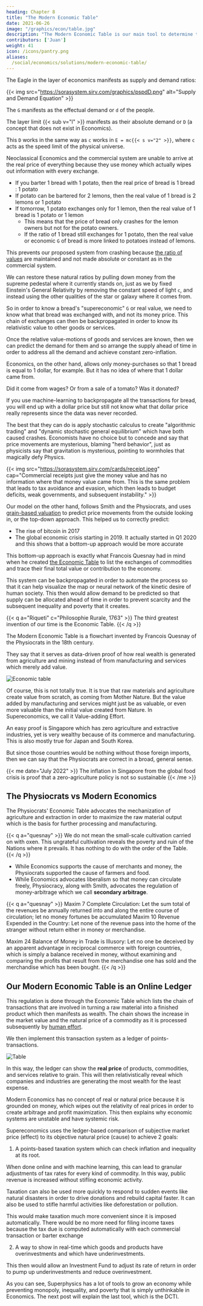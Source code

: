 ```yaml
---
heading: Chapter 8
title: "The Modern Economic Table"
date: 2021-06-26
image: "/graphics/econ/table.jpg"
description: "The Modern Economic Table is our main tool to determine the real price of things"
contributors: ['Juan']
weight: 41
icon: /icons/pantry.png
aliases:
  /social/economics/solutions/modern-economic-table/
---
```




The Eagle in the layer of economics manifests as supply and demand ratios:

{{< img src="https://sorasystem.sirv.com/graphics/pspdD.png" alt="Supply and Demand Equation" >}}


The `G` manifests as the effectual demand or `d` of the people.

The layer limit {{< sub v="l" >}} manifests as their absolute demand or `D` (a concept that does not exist in Economics).

This `D` works in the same way as `c` works in `E = mc{{< s v="2" >}}`, where `c` acts as the speed limit of the physical universe.


Neoclassical Economics and the commercial system are unable to arrive at the real price of everything because they use money which actually wipes out information with every exchange.

- If you barter 1 bread with 1 potato, then the real price of bread is 1 bread : 1 potato
- If potato can be bartered for 2 lemons, then the real value of 1 bread is 2 lemons or 1 potato
- If tomorrow, 1 potato exchanges only for 1 lemon, then the real value of 1 bread is 1 potato or 1 lemon
  - This means that the price of bread only crashes for the lemon owners but not for the potato owners. 
  - If the ratio of 1 bread still exchanges for 1 potato, then the real value or economic `G` of bread is more linked to potatoes instead of lemons. 

This prevents our proposed system from crashing because [the ratio of values](/social/economics/principles/intro/chapter-04/) are maintained and not made absolute or constant as in the commercial system. 

We can restore these natural ratios by pulling down money from the supreme pedestal where it currently stands on, just as we by fixed Einstein's General Relativity by removing the constant speed of light `c`, and instead using the other qualities of the star or galaxy where it comes from.

So in order to know a bread's "supereconomic" `G` or real value, we need to know what that bread was exchanged with, and not its money price. This chain of exchanges can then be backpropagated in order to know its relativistic value to other goods or services. 

Once the relative value-motions of goods and services are known, then we can predict the demand for them and so arrange the supply ahead of time in order to address all the demand and achieve constant zero-inflation.

Economics, on the other hand, allows only money-purchases so that 1 bread is equal to 1 dollar, for example. But it has no idea of where that 1 dollar came from. 

Did it come from wages? Or from a sale of a tomato? Was it donated? 

If you use machine-learning to backpropagate all the transactions for bread, you will end up with a dollar price but still not know what that dollar price really represents since the data was never recorded.

The best that they can do is apply stochastic calculus to create "algorithmic trading" and "dynamic stochastic general equilibrium" which have both caused crashes. Economists have no choice but to concede and say that price movements are mysterious, blaming "herd behavior", just as physicists say that gravitation is mysterious, pointing to wormholes that magically defy Physics.

{{< img src="https://sorasystem.sirv.com/cards/receipt.jpeg" cap="Commercial receipts just give the money value and has no information where that money value came from. This is the same problem that leads to tax avoidance and evasion, which then leads to budget deficits, weak governments, and subsequent instability." >}}


Our model on the other hand, follows Smith and the Physiocrats, and uses [grain-based valuation](/social/economics/principles/part-4/chapter-07c) to predict price movements from the outside looking in, or the top-down approach. This helped us to correctly predict:
- The rise of bitcoin in 2017
- The global economic crisis starting in 2019. It actually started in Q1 2020 and this shows that a bottom-up approach would be more accurate 

This bottom-up approach is exactly what Francois Quesnay had in mind when he created [the Economic Table](/social/economics/solutions/modern-economic-table) to list the exchanges of commodities and trace their final total value or contribution to the economy. 

This system can be backpropagated in order to automate the process so that it can help visualize the map or neural network of the kinetic desire of human society. This then would allow demand to be predicted so that supply can be allocated ahead of time in order to prevent scarcity and the subsequent inequality and poverty that it creates.


{{< q a="Riqueti" c="Philosophie Rurale, 1763" >}}
The third greatest invention of our time is the Economic Table.
{{< /q >}}






The Modern Economic Table is a flowchart invented by Francois Quesnay of the Physiocrats in the 18th century. 

They say that it serves as data-driven proof of how real wealth is generated from agriculture and mining instead of from manufacturing and services which merely add value.

![Economic table](https://ik.imagekit.io/sora/charts/economictable_wNstQSmMc.jpg)

Of course, this is not totally true. It is true that raw materials and agriculture create value from scratch, as coming from Mother Nature. But the value added by manufacturing and services might just be as valuable, or even more valuable than the initial value created from Nature. In Supereconomics, we call it Value-adding Effort. 

An easy proof is Singapore which has zero agriculture and extractive industries, yet is very wealthy because of its commerce and manufacturing. This is also mostly true for Japan and South Korea. 

But since those countries would be nothing without those foreign imports, then we can say that the Physiocrats are correct in a broad, general sense.

{{< me date="July 2022" >}}
The inflation in Singapore from the global food crisis is proof that a zero-agriculture policy is not so sustainable
{{< /me >}}


## The Physiocrats vs Modern Economics

The Physiocrats' Economic Table advocates the mechanization of agriculture and extraction in order to maximize the raw material output which is the basis for further processing and manufacturing.

{{< q a="quesnay" >}}
We do not mean the small-scale cultivation carried on with oxen. This ungrateful cultivation reveals the poverty and ruin of the Nations where it prevails. It has nothing to do with the order of the Table.
{{< /q >}}


- While Economics supports the cause of merchants and money, the Physiocrats supported the cause of farmers and food. 
- While Economics advocates liberalism so that money can circulate freely, Physiocracy, along with Smith, advocates the regulation of money-arbitrage which we call **secondary arbitrage**.

<!-- By using, the social cycles of Socrates, we can classify the modern economists as part of the oligarch class, and the Physiocrats as the democrat class. Adam Smith would be the aristocratic class of philosophers, while Communism would be the tyranny class which started out as the democrat class.
 -->

{{< q a="quesnay" >}}
Maxim 7 Complete Circulation: Let the sum total of the revenues be annually returned into and along the entire course of circulation; let no money fortunes be accumulated
Maxim 10 Revenue Expended in the Country: Let none of the revenue pass into the home of the stranger without return either in money or merchandise.

Maxim 24 Balance of Money in Trade is Illusory: Let no one be deceived by an apparent advantage in reciprocal commerce with foreign countries, which is simply a balance received in money, without examining and comparing the profits that result from the merchandise one has sold and the merchandise which has been bought.
{{< /q >}}


## Our Modern Economic Table is an Online Ledger

<!-- Leads to Real Prices and Fair (Non-commercial) Taxation -->

This regulation is done through the Economic Table which lists the chain of transactions that are involved in turning a raw material into a finished product which then manifests as wealth. The chain shows the increase in the market value and the natural price of a commodity as it is processed subsequently by [human effort](/social/economics/principles/part-2/chapter-01b/). 

We then implement this transaction system as a ledger of points-transactions.

![Table](/graphics/econ/table.jpg)


In this way, the ledger can show the **real price** of products, commodities, and services relative to grain. This will then relativistically reveal which companies and industries are generating the most wealth for the least expense. 

Modern Economics has no concept of real or natural price because it is grounded on money, which wipes out the relativity of real prices in order to create arbitrage and profit maximization. This then explains why economic systems are unstable and have systemic risk.

Supereconomics uses the ledger-based comparison of subjective market price (effect) to its objective natural price (cause) to achieve 2 goals:

1. A points-based taxation system which can check inflation and inequality at its root. 

When done online and with machine learning, this can lead to granular adjustments of tax rates for every kind of commodity. In this way, public revenue is increased without stifling economic activity. 

Taxation can also be used more quickly to respond to sudden events like natural disasters in order to drive donations and rebuild capital faster. It can also be used to stifle harmful activities like deforestation or pollution. 

This would make taxation much more convenient since it is imposed automatically. There would be no more need for filing income taxes because the tax due is computed automatically with each commercial transaction or barter exchange


2. A way to show in real-time which goods and products have overinvestments and which have underinvestments. 

This then would allow an Investment Fund to adjust its rate of return in order to pump up underinvestments and reduce overinvestment.

As you can see, Superphysics has a lot of tools to grow an economy while preventing monopoly, inequality, and poverty that is simply unthinkable in Economics. The next post will explain the last tool, which is the DCTI.
